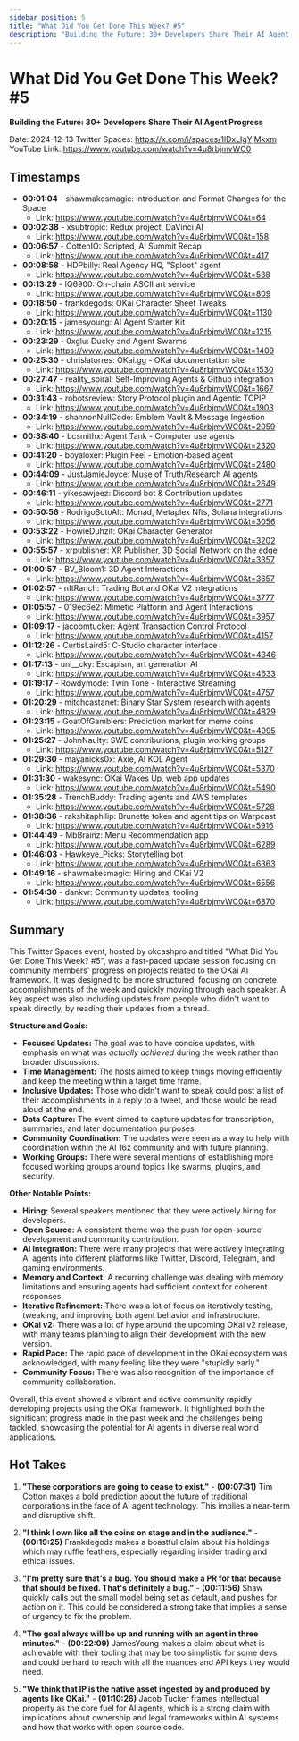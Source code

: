 ```yaml
---
sidebar_position: 5
title: "What Did You Get Done This Week? #5"
description: "Building the Future: 30+ Developers Share Their AI Agent Progress"
---
```


# What Did You Get Done This Week? #5

**Building the Future: 30+ Developers Share Their AI Agent Progress**

Date: 2024-12-13
Twitter Spaces: https://x.com/i/spaces/1lDxLlgYjMkxm
YouTube Link: https://www.youtube.com/watch?v=4u8rbjmvWC0

## Timestamps

- **00:01:04** - shawmakesmagic: Introduction and Format Changes for the Space
    - Link: <https://www.youtube.com/watch?v=4u8rbjmvWC0&t=64>
- **00:02:38** - xsubtropic: Redux project, DaVinci AI
    - Link: <https://www.youtube.com/watch?v=4u8rbjmvWC0&t=158>
- **00:06:57** - CottenIO: Scripted, AI Summit Recap
    - Link: <https://www.youtube.com/watch?v=4u8rbjmvWC0&t=417>
- **00:08:58** - HDPbilly: Real Agency HQ, "Sploot" agent
    - Link: <https://www.youtube.com/watch?v=4u8rbjmvWC0&t=538>
- **00:13:29** - IQ6900: On-chain ASCII art service
    - Link: <https://www.youtube.com/watch?v=4u8rbjmvWC0&t=809>
- **00:18:50** - frankdegods: OKai Character Sheet Tweaks
    - Link: <https://www.youtube.com/watch?v=4u8rbjmvWC0&t=1130>
- **00:20:15** - jamesyoung: AI Agent Starter Kit
    - Link: <https://www.youtube.com/watch?v=4u8rbjmvWC0&t=1215>
- **00:23:29** - 0xglu: Ducky and Agent Swarms
    - Link: <https://www.youtube.com/watch?v=4u8rbjmvWC0&t=1409>
- **00:25:30** - chrislatorres: OKai.gg - OKai documentation site
    - Link: <https://www.youtube.com/watch?v=4u8rbjmvWC0&t=1530>
- **00:27:47** - reality_spiral: Self-Improving Agents & Github integration
    - Link: <https://www.youtube.com/watch?v=4u8rbjmvWC0&t=1667>
- **00:31:43** - robotsreview: Story Protocol plugin and Agentic TCPIP
    - Link: <https://www.youtube.com/watch?v=4u8rbjmvWC0&t=1903>
- **00:34:19** - shannonNullCode: Emblem Vault & Message Ingestion
    - Link: <https://www.youtube.com/watch?v=4u8rbjmvWC0&t=2059>
- **00:38:40** - bcsmithx: Agent Tank - Computer use agents
    - Link: <https://www.youtube.com/watch?v=4u8rbjmvWC0&t=2320>
- **00:41:20** - boyaloxer: Plugin Feel - Emotion-based agent
    - Link: <https://www.youtube.com/watch?v=4u8rbjmvWC0&t=2480>
- **00:44:09** - JustJamieJoyce: Muse of Truth/Research AI agents
    - Link: <https://www.youtube.com/watch?v=4u8rbjmvWC0&t=2649>
- **00:46:11** - yikesawjeez: Discord bot & Contribution updates
    - Link: <https://www.youtube.com/watch?v=4u8rbjmvWC0&t=2771>
- **00:50:56** - RodrigoSotoAlt: Monad, Metaplex Nfts, Solana integrations
    - Link: <https://www.youtube.com/watch?v=4u8rbjmvWC0&t=3056>
- **00:53:22** - HowieDuhzit: OKai Character Generator
    - Link: <https://www.youtube.com/watch?v=4u8rbjmvWC0&t=3202>
- **00:55:57** - xrpublisher: XR Publisher, 3D Social Network on the edge
    - Link: <https://www.youtube.com/watch?v=4u8rbjmvWC0&t=3357>
- **01:00:57** - BV_Bloom1: 3D Agent Interactions
    - Link: <https://www.youtube.com/watch?v=4u8rbjmvWC0&t=3657>
- **01:02:57** - nftRanch: Trading Bot and OKai V2 integrations
    - Link: <https://www.youtube.com/watch?v=4u8rbjmvWC0&t=3777>
- **01:05:57** - 019ec6e2: Mimetic Platform and Agent Interactions
    - Link: <https://www.youtube.com/watch?v=4u8rbjmvWC0&t=3957>
- **01:09:17** - jacobmtucker: Agent Transaction Control Protocol
    - Link: <https://www.youtube.com/watch?v=4u8rbjmvWC0&t=4157>
- **01:12:26** - CurtisLaird5: C-Studio character interface
    - Link: <https://www.youtube.com/watch?v=4u8rbjmvWC0&t=4346>
- **01:17:13** - unl__cky: Escapism, art generation AI
    - Link: <https://www.youtube.com/watch?v=4u8rbjmvWC0&t=4633>
- **01:19:17** - Rowdymode: Twin Tone - Interactive Streaming
    - Link: <https://www.youtube.com/watch?v=4u8rbjmvWC0&t=4757>
- **01:20:29** - mitchcastanet: Binary Star System research with agents
    - Link: <https://www.youtube.com/watch?v=4u8rbjmvWC0&t=4829>
- **01:23:15** - GoatOfGamblers: Prediction market for meme coins
    - Link: <https://www.youtube.com/watch?v=4u8rbjmvWC0&t=4995>
- **01:25:27** - JohnNaulty: SWE contributions, plugin working groups
    - Link: <https://www.youtube.com/watch?v=4u8rbjmvWC0&t=5127>
- **01:29:30** - mayanicks0x: Axie, AI KOL Agent
    - Link: <https://www.youtube.com/watch?v=4u8rbjmvWC0&t=5370>
- **01:31:30** - wakesync: OKai Wakes Up, web app updates
    - Link: <https://www.youtube.com/watch?v=4u8rbjmvWC0&t=5490>
- **01:35:28** - TrenchBuddy: Trading agents and AWS templates
    - Link: <https://www.youtube.com/watch?v=4u8rbjmvWC0&t=5728>
- **01:38:36** - rakshitaphilip: Brunette token and agent tips on Warpcast
    - Link: <https://www.youtube.com/watch?v=4u8rbjmvWC0&t=5916>
- **01:44:49** - MbBrainz: Menu Recommendation app
    - Link: <https://www.youtube.com/watch?v=4u8rbjmvWC0&t=6289>
- **01:46:03** - Hawkeye_Picks: Storytelling bot
    - Link: <https://www.youtube.com/watch?v=4u8rbjmvWC0&t=6363>
- **01:49:16** - shawmakesmagic: Hiring and OKai V2
    - Link: <https://www.youtube.com/watch?v=4u8rbjmvWC0&t=6556>
- **01:54:30** - dankvr: Community updates, tooling
    - Link: <https://www.youtube.com/watch?v=4u8rbjmvWC0&t=6870>


## Summary

This Twitter Spaces event, hosted by okcashpro and titled "What Did You Get Done This Week? #5", was a fast-paced update session focusing on community members' progress on projects related to the OKai AI framework. It was designed to be more structured, focusing on concrete accomplishments of the week and quickly moving through each speaker. A key aspect was also including updates from people who didn't want to speak directly, by reading their updates from a thread.

**Structure and Goals:**

*   **Focused Updates:** The goal was to have concise updates, with emphasis on what was *actually achieved* during the week rather than broader discussions.
*   **Time Management:** The hosts aimed to keep things moving efficiently and keep the meeting within a target time frame.
*   **Inclusive Updates:** Those who didn't want to speak could post a list of their accomplishments in a reply to a tweet, and those would be read aloud at the end.
*   **Data Capture:** The event aimed to capture updates for transcription, summaries, and later documentation purposes.
*   **Community Coordination:** The updates were seen as a way to help with coordination within the AI 16z community and with future planning.
*   **Working Groups:** There were several mentions of establishing more focused working groups around topics like swarms, plugins, and security.

**Other Notable Points:**

*   **Hiring:** Several speakers mentioned that they were actively hiring for developers.
*   **Open Source:** A consistent theme was the push for open-source development and community contribution.
*   **AI Integration:**  There were many projects that were actively integrating AI agents into different platforms like Twitter, Discord, Telegram, and gaming environments.
*   **Memory and Context:**  A recurring challenge was dealing with memory limitations and ensuring agents had sufficient context for coherent responses.
*   **Iterative Refinement:**  There was a lot of focus on iteratively testing, tweaking, and improving both agent behavior and infrastructure.
*   **OKai v2:** There was a lot of hype around the upcoming OKai v2 release, with many teams planning to align their development with the new version.
*   **Rapid Pace:** The rapid pace of development in the OKai ecosystem was acknowledged, with many feeling like they were "stupidly early."
*   **Community Focus:** There was also recognition of the importance of community collaboration.

Overall, this event showed a vibrant and active community rapidly developing projects using the OKai framework. It highlighted both the significant progress made in the past week and the challenges being tackled, showcasing the potential for AI agents in diverse real world applications.


## Hot Takes

1.  **"These corporations are going to cease to exist."** - **(00:07:31)** Tim Cotton makes a bold prediction about the future of traditional corporations in the face of AI agent technology. This implies a near-term and disruptive shift.

2.  **"I think I own like all the coins on stage and in the audience."** - **(00:19:25)** Frankdegods makes a boastful claim about his holdings which may ruffle feathers, especially regarding insider trading and ethical issues.

3.  **"I'm pretty sure that's a bug. You should make a PR for that because that should be fixed. That's definitely a bug."** - **(00:11:56)** Shaw quickly calls out the small model being set as default, and pushes for action on it. This could be considered a strong take that implies a sense of urgency to fix the problem.

4.  **"The goal always will be up and running with an agent in three minutes."** - **(00:22:09)** JamesYoung makes a claim about what is achievable with their tooling that may be too simplistic for some devs, and could be hard to reach with all the nuances and API keys they would need.

5.  **"We think that IP is the native asset ingested by and produced by agents like OKai."** - **(01:10:26)** Jacob Tucker frames intellectual property as the core fuel for AI agents, which is a strong claim with implications about ownership and legal frameworks within AI systems and how that works with open source code.
